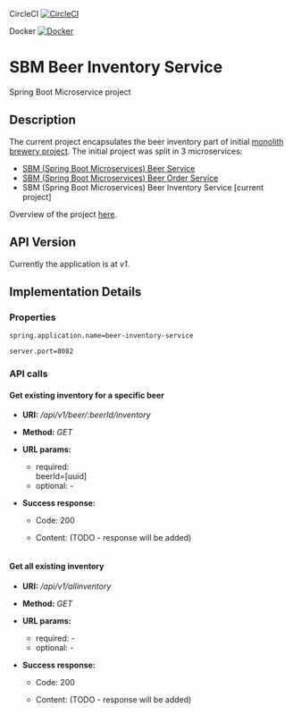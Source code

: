 CircleCI [![CircleCI](https://circleci.com/gh/mariamihai/udemy-sbm-beer-inventory-service.svg?style=svg)](https://circleci.com/gh/mariamihai/udemy-sbm-beer-inventory-service)

Docker [![Docker](https://img.shields.io/docker/v/mariamihai/sbm-beer-inventory-service?sort=semver)](https://img.shields.io/docker/v/mariamihai/sbm-beer-inventory-service?sort=semver)

# SBM Beer Inventory Service
Spring Boot Microservice project

## Description
The current project encapsulates the beer inventory part of initial [monolith brewery project](https://github.com/mariamihai/udemy-sbm-brewery-monolith).
The initial project was split in 3 microservices:
* [SBM (Spring Boot Microservices) Beer Service](https://github.com/mariamihai/udemy-sbm-beer-service)
* [SBM (Spring Boot Microservices) Beer Order Service](https://github.com/mariamihai/udemy-sbm-beer-order-service)
* SBM (Spring Boot Microservices) Beer Inventory Service [current project]

Overview of the project [here](https://github.com/mariamihai/udemy-sbm-overview).

## API Version
Currently the application is at _v1_.

## Implementation Details
### Properties
```
spring.application.name=beer-inventory-service

server.port=8082
```

### API calls
#### Get existing inventory for a specific beer
* __URI:__ _/api/v1/beer/:beerId/inventory_

 * __Method:__ _GET_

 * __URL params:__ <br/>
    * required: <br/>
        beerId=[uuid]
    * optional: -
    
 * __Success response:__
    * Code: 200 <br/>
    * Content: (TODO - response will be added)
    
       ``` 
       
       ```

#### Get all existing inventory
* __URI:__ _/api/v1/allinventory_

 * __Method:__ _GET_

 * __URL params:__ <br/>
    * required: - <br/>
    * optional: -
    
 * __Success response:__
    * Code: 200 <br/>
    * Content: (TODO - response will be added)
    
       ``` 
       
       ```